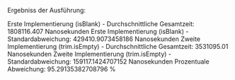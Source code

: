 Ergebniss der Ausführung:

Erste Implementierung (isBlank) - Durchschnittliche Gesamtzeit: 1808116.407 Nanosekunden
Erste Implementierung (isBlank) - Standardabweichung: 429410.9073458186 Nanosekunden
Zweite Implementierung (trim.isEmpty) - Durchschnittliche Gesamtzeit: 3531095.01 Nanosekunden
Zweite Implementierung (trim.isEmpty) - Standardabweichung: 159117.1424707152 Nanosekunden
Prozentuale Abweichung: 95.29135382708796 %
